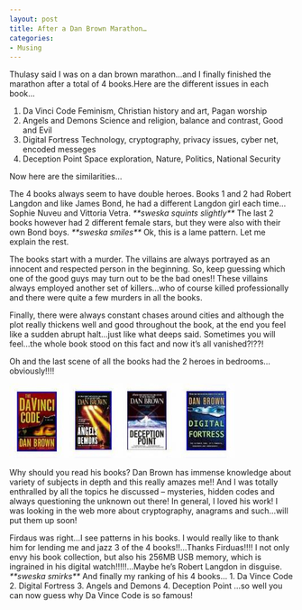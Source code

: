 ```yaml
---
layout: post
title: After a Dan Brown Marathon…
categories:
- Musing
---
```



Thulasy said I was on a dan brown marathon…and I finally finished the marathon after a total of 4 books.Here are the different issues in each book...

1. Da Vinci Code Feminism, Christian history and art, Pagan worship
2. Angels and Demons Science and religion, balance and contrast, Good and Evil
3. Digital Fortress Technology, cryptography, privacy issues, cyber net, encoded messeges
4. Deception Point Space exploration, Nature, Politics, National Security

Now here are the similarities…

The 4 books always seem to have double heroes. Books 1 and 2 had Robert Langdon and like James Bond, he had a different Langdon girl each time…Sophie Nuveu and Vittoria Vetra. _\*\*sweska squints slightly\*\*_ The last 2 books however had 2 different female stars, but they were also with their own Bond boys. _\*\*sweska smiles\*\*_ Ok, this is a lame pattern. Let me explain the rest.

The books start with a murder. The villains are always portrayed as an innocent and respected person in the beginning. So, keep guessing which one of the good guys may turn out to be the bad ones!! These villains always employed another set of killers…who of course killed professionally and there were quite a few murders in all the books.

Finally, there were always constant chases around cities and although the plot really thickens well and good throughout the book, at the end you feel like a sudden abrupt halt…just like what deeps said. Sometimes you will feel…the whole book stood on this fact and now it’s all vanished?!??!

Oh and the last scene of all the books had the 2 heroes in bedrooms… obviously!!!!

![](/img/dan.jpg)

Why should you read his books? Dan Brown has immense knowledge about variety of subjects in depth and this really amazes me!! And I was totally enthralled by all the topics he discussed – mysteries, hidden codes and always questioning the unknown out there! In general, I loved his work! I was looking in the web more about cryptography, anagrams and such…will put them up soon!

Firdaus was right…I see patterns in his books. I would really like to thank him for lending me and jazz 3 of the 4 books!!...Thanks Firduas!!!! I not only envy his book collection, but also his 256MB USB memory, which is ingrained in his digital watch!!!!!...Maybe he’s Robert Langdon in disguise. _\*\*sweska smirks\*\*_ And finally my ranking of his 4 books… 1. Da Vince Code 2. Digital Fortress 3. Angels and Demons 4. Deception Point …so well you can now guess why Da Vince Code is so famous!
